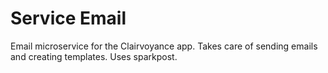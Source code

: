 # Service Email

Email microservice for the Clairvoyance app. Takes care of sending emails and creating templates. Uses sparkpost.
